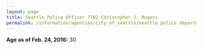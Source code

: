 ```yaml
---
layout: page
title: Seattle Police Officer 7702 Christopher J. Rogers
permalink: /information/agencies/city_of_seattle/seattle_police_department/copbook/7702/
---
```


**Age as of Feb. 24, 2016:** 30
